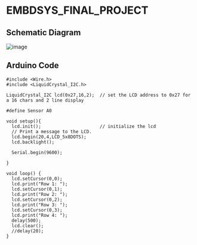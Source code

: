 # EMBDSYS_FINAL_PROJECT
## Schematic Diagram
![image](https://github.com/user-attachments/assets/2e8c4cbb-4da5-4ed9-bf49-a6cfd323f088)

## Arduino Code
```
#include <Wire.h> 
#include <LiquidCrystal_I2C.h>

LiquidCrystal_I2C lcd(0x27,16,2);  // set the LCD address to 0x27 for a 16 chars and 2 line display

#define Sensor A0

void setup(){
  lcd.init();                      // initialize the lcd 
  // Print a message to the LCD.
  lcd.begin(20,4,LCD_5x8DOTS);
  lcd.backlight();
  
  Serial.begin(9600);
  
}

void loop() {
  lcd.setCursor(0,0);
  lcd.print("Row 1: ");
  lcd.setCursor(0,1);
  lcd.print("Row 2: ");
  lcd.setCursor(0,2);
  lcd.print("Row 3: ");
  lcd.setCursor(0,3);
  lcd.print("Row 4: ");
  delay(500);
  lcd.clear();
  //delay(20);
}
```
